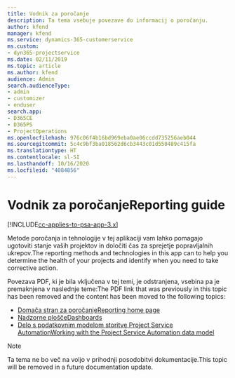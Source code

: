 ```yaml
---
title: Vodnik za poročanje
description: Ta tema vsebuje povezave do informacij o poročanju.
author: kfend
manager: kfend
ms.service: dynamics-365-customerservice
ms.custom:
- dyn365-projectservice
ms.date: 02/11/2019
ms.topic: article
ms.author: kfend
audience: Admin
search.audienceType:
- admin
- customizer
- enduser
search.app:
- D365CE
- D365PS
- ProjectOperations
ms.openlocfilehash: 976c06f4b16bd969eba0ae06ccdd735256aeb044
ms.sourcegitcommit: 5c4c9bf3ba018562d6cb3443c01d550489c415fa
ms.translationtype: HT
ms.contentlocale: sl-SI
ms.lasthandoff: 10/16/2020
ms.locfileid: "4084856"
---
```

# <a name="reporting-guide"></a><span data-ttu-id="a1f50-103">Vodnik za poročanje</span><span class="sxs-lookup"><span data-stu-id="a1f50-103">Reporting guide</span></span>

[!INCLUDE[cc-applies-to-psa-app-3.x](../../includes/cc-applies-to-psa-app-3x.md)]

<span data-ttu-id="a1f50-104">Metode poročanja in tehnologije v tej aplikaciji vam lahko pomagajo ugotoviti stanje vaših projektov in določiti čas za sprejetje popravljalnih ukrepov.</span><span class="sxs-lookup"><span data-stu-id="a1f50-104">The reporting methods and technologies in this app can to help you determine the health of your projects and identify when you need to take corrective action.</span></span> 

<span data-ttu-id="a1f50-105">Povezava PDF, ki je bila vključena v tej temi, je odstranjena, vsebina pa je premaknjena v naslednje teme:</span><span class="sxs-lookup"><span data-stu-id="a1f50-105">The PDF link that was previously in this topic has been removed and the content has been moved to the following topics:</span></span>

- [<span data-ttu-id="a1f50-106">Domača stran za poročanje</span><span class="sxs-lookup"><span data-stu-id="a1f50-106">Reporting home page</span></span>](../reports-reporting-dynamics-365-project-service.md)
- [<span data-ttu-id="a1f50-107">Nadzorne plošče</span><span class="sxs-lookup"><span data-stu-id="a1f50-107">Dashboards</span></span>](../reports-dashboards.md)
- [<span data-ttu-id="a1f50-108">Delo s podatkovnim modelom storitve Project Service Automation</span><span class="sxs-lookup"><span data-stu-id="a1f50-108">Working with the Project Service Automation data model</span></span>](../reports-working-project-service-data-model.md)

> [!NOTE]
> <span data-ttu-id="a1f50-109">Ta tema ne bo več na voljo v prihodnji posodobitvi dokumentacije.</span><span class="sxs-lookup"><span data-stu-id="a1f50-109">This topic will be removed in a future documentation update.</span></span> 
